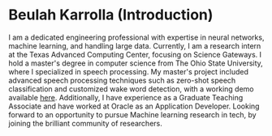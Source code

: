 # Beulah Karrolla (Introduction)
I am a dedicated engineering professional with expertise in neural networks, machine learning, and handling large data. Currently, I am a research intern at the Texas Advanced Computing Center, focusing on Science Gateways. I hold a master's degree in computer science from The Ohio State University, where I specialized in speech processing. My master's project included advanced speech processing techniques such as zero-shot speech classification and customized wake word detection, with a working demo available [here](https://drive.google.com/file/d/1xBSs1LuXsFoGTNqXDjBAUH8bx109A0Zk/view?usp=sharing). Additionally, I have experience as a Graduate Teaching Associate and have worked at Oracle as an Application Developer. Looking forward to an opportunity to pursue Machine learning research in tech, by joining the brilliant community of researchers.
